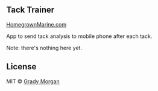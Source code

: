 Tack Trainer
----
[HomegrownMarine.com](http://homegrownmarine.com)

App to send tack analysis to mobile phone after each tack.

Note: there's nothing here yet.

## License

MIT © [Grady Morgan]()
